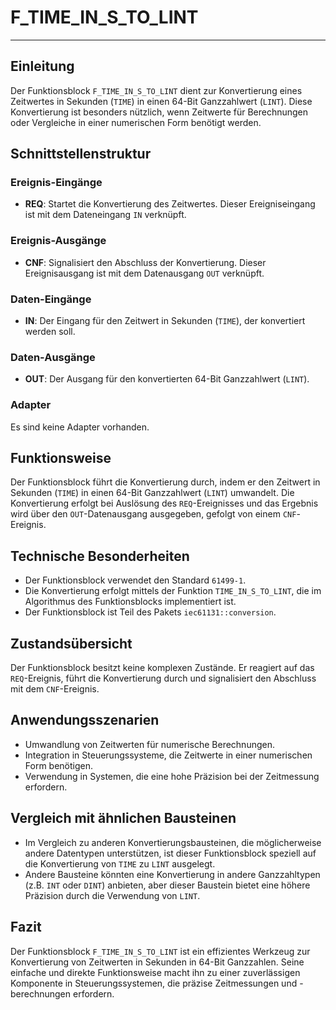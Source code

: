 # F_TIME_IN_S_TO_LINT

* * * * * * * * * *
## Einleitung
Der Funktionsblock `F_TIME_IN_S_TO_LINT` dient zur Konvertierung eines Zeitwertes in Sekunden (`TIME`) in einen 64-Bit Ganzzahlwert (`LINT`). Diese Konvertierung ist besonders nützlich, wenn Zeitwerte für Berechnungen oder Vergleiche in einer numerischen Form benötigt werden.

## Schnittstellenstruktur
### **Ereignis-Eingänge**
- **REQ**: Startet die Konvertierung des Zeitwertes. Dieser Ereigniseingang ist mit dem Dateneingang `IN` verknüpft.

### **Ereignis-Ausgänge**
- **CNF**: Signalisiert den Abschluss der Konvertierung. Dieser Ereignisausgang ist mit dem Datenausgang `OUT` verknüpft.

### **Daten-Eingänge**
- **IN**: Der Eingang für den Zeitwert in Sekunden (`TIME`), der konvertiert werden soll.

### **Daten-Ausgänge**
- **OUT**: Der Ausgang für den konvertierten 64-Bit Ganzzahlwert (`LINT`).

### **Adapter**
Es sind keine Adapter vorhanden.

## Funktionsweise
Der Funktionsblock führt die Konvertierung durch, indem er den Zeitwert in Sekunden (`TIME`) in einen 64-Bit Ganzzahlwert (`LINT`) umwandelt. Die Konvertierung erfolgt bei Auslösung des `REQ`-Ereignisses und das Ergebnis wird über den `OUT`-Datenausgang ausgegeben, gefolgt von einem `CNF`-Ereignis.

## Technische Besonderheiten
- Der Funktionsblock verwendet den Standard `61499-1`.
- Die Konvertierung erfolgt mittels der Funktion `TIME_IN_S_TO_LINT`, die im Algorithmus des Funktionsblocks implementiert ist.
- Der Funktionsblock ist Teil des Pakets `iec61131::conversion`.

## Zustandsübersicht
Der Funktionsblock besitzt keine komplexen Zustände. Er reagiert auf das `REQ`-Ereignis, führt die Konvertierung durch und signalisiert den Abschluss mit dem `CNF`-Ereignis.

## Anwendungsszenarien
- Umwandlung von Zeitwerten für numerische Berechnungen.
- Integration in Steuerungssysteme, die Zeitwerte in einer numerischen Form benötigen.
- Verwendung in Systemen, die eine hohe Präzision bei der Zeitmessung erfordern.

## Vergleich mit ähnlichen Bausteinen
- Im Vergleich zu anderen Konvertierungsbausteinen, die möglicherweise andere Datentypen unterstützen, ist dieser Funktionsblock speziell auf die Konvertierung von `TIME` zu `LINT` ausgelegt.
- Andere Bausteine könnten eine Konvertierung in andere Ganzzahltypen (z.B. `INT` oder `DINT`) anbieten, aber dieser Baustein bietet eine höhere Präzision durch die Verwendung von `LINT`.

## Fazit
Der Funktionsblock `F_TIME_IN_S_TO_LINT` ist ein effizientes Werkzeug zur Konvertierung von Zeitwerten in Sekunden in 64-Bit Ganzzahlen. Seine einfache und direkte Funktionsweise macht ihn zu einer zuverlässigen Komponente in Steuerungssystemen, die präzise Zeitmessungen und -berechnungen erfordern.
